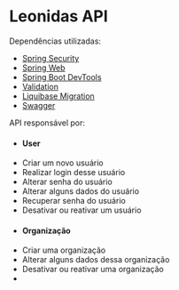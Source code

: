 # Leonidas API

Dependências utilizadas:
* [Spring Security](https://docs.spring.io/spring-boot/docs/2.7.16/reference/htmlsingle/index.html#web.security)
* [Spring Web](https://docs.spring.io/spring-boot/docs/2.7.16/reference/htmlsingle/index.html#web)
* [Spring Boot DevTools](https://docs.spring.io/spring-boot/docs/2.7.16/reference/htmlsingle/index.html#using.devtools)
* [Validation](https://docs.spring.io/spring-boot/docs/2.7.16/reference/htmlsingle/index.html#io.validation)
* [Liquibase Migration](https://docs.spring.io/spring-boot/docs/2.7.16/reference/htmlsingle/index.html#howto.data-initialization.migration-tool.liquibase)
* [Swagger](https://swagger.io/tools/swagger-ui/)

API responsável por:
* #### User
* Criar um novo usuário
* Realizar login desse usuário
* Alterar senha do usuário
* Alterar alguns dados do usuário
* Recuperar senha do usuário
* Desativar ou reativar um usuário
* #### Organização
* Criar uma organização
* Alterar alguns dados dessa organização
* Desativar ou reativar uma organização
* 